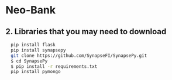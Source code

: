 # Neo-Bank

## 2. Libraries that you may need to download
  ```sh
    pip install flask 
    pip install synapsepy
    git clone https://github.com/SynapseFI/SynapsePy.git
    $ cd SynapsePy
    $ pip install -r requirements.txt
    pip install pymongo 
  ```